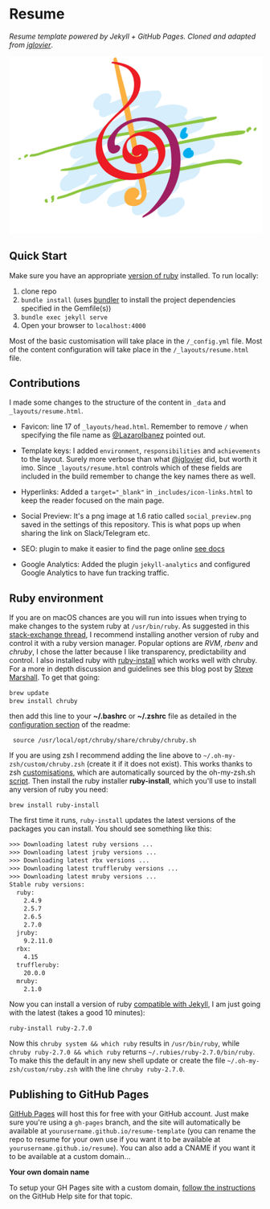 # Resume
*Resume template powered by Jekyll + GitHub Pages. Cloned and adapted from [jglovier](https://github.com/jglovier/resume-template)*.

![img](social_preview.png)

## Quick Start

Make sure you have an appropriate [version of ruby](#ruby-environment) installed. To run locally:

1. clone repo
1. `bundle install` (uses [bundler](https://bundler.io/) to install the project dependencies specified in the Gemfile(s))
2. `bundle exec jekyll serve`
3. Open your browser to `localhost:4000`

Most of the basic customisation will take place in the `/_config.yml` file. Most of the content configuration will take place in the `/_layouts/resume.html` file.

## Contributions

I made some changes to the structure of the content in `_data` and `_layouts/resume.html`.

- Favicon: line 17 of `_layouts/head.html`. Remember to remove `/` when specifying the file name as [@LazaroIbanez](https://medium.com/@LazaroIbanez/how-to-add-a-favicon-to-github-pages-403935604460) pointed out.

- Template keys: I added `environment`, `responsibilities` and `achievements` to the layout. Surely more verbose than what [@jglovier](https://github.com/jglovier/resume-template) did, but worth it imo. Since `_layouts/resume.html` controls which of these fields are included in the build remember to change the key names there as well.

- Hyperlinks: Added a `target="_blank"` in `_includes/icon-links.html` to keep the reader focused on the main page.

- Social Preview: It's a png image at 1.6 ratio called `social_preview.png` saved in the settings of this repository. This is what pops up when sharing the link on Slack/Telegram etc.

- SEO: plugin to make it easier to find the page online [see docs](https://help.github.com/en/articles/search-engine-optimization-for-github-pages)

- Google Analytics: Added the plugin `jekyll-analytics` and configured Google Analytics to have fun tracking traffic.

## Ruby environment

If you are on macOS chances are you will run into issues when trying to make changes to the system ruby at `/usr/bin/ruby`. As suggested in this [stack-exchange thread](https://stackoverflow.com/questions/51126403/you-dont-have-write-permissions-for-the-library-ruby-gems-2-3-0-directory-ma), I recommend installing another version of ruby and control it with a ruby version manager.
Popular options are *RVM*, *rbenv* and *chruby*, I chose the latter because I like transparency, predictability and control. I also installed ruby with [ruby-install](https://www.ruby-lang.org/en/documentation/installation/#ruby-install) which works well with chruby. For a more in depth discussion and guidelines see this blog post by [Steve Marshall](https://stevemarshall.com/journal/why-i-use-chruby/). To get that going:

```
brew update
brew install chruby
```

then add this line to your **~/.bashrc** or **~/.zshrc** file as detailed in the [configuration section](https://github.com/postmodern/chruby#configuration) of the readme:

```
 source /usr/local/opt/chruby/share/chruby/chruby.sh
```

If you are using zsh I recommend adding the line above to `~/.oh-my-zsh/custom/chruby.zsh` (create it if it does not exist). This works thanks to zsh [customisations](https://github.com/ohmyzsh/ohmyzsh/wiki/Customization), which are automatically sourced by the oh-my-zsh.sh [script](https://github.com/ohmyzsh/ohmyzsh/blob/master/oh-my-zsh.sh#L95). Then install the ruby installer **ruby-install**, which you'll use to install any version of ruby you need:

```
brew install ruby-install
```
The first time it runs, `ruby-install` updates the latest versions of the packages you can install. You should see something like this:

```
>>> Downloading latest ruby versions ...
>>> Downloading latest jruby versions ...
>>> Downloading latest rbx versions ...
>>> Downloading latest truffleruby versions ...
>>> Downloading latest mruby versions ...
Stable ruby versions:
  ruby:
    2.4.9
    2.5.7
    2.6.5
    2.7.0
  jruby:
    9.2.11.0
  rbx:
    4.15
  truffleruby:
    20.0.0
  mruby:
    2.1.0
```

Now you can install a version of ruby [compatible with Jekyll](https://jekyllrb.com/docs/installation/), I am just going with the latest (takes a good 10 minutes):

```
ruby-install ruby-2.7.0
```

Now this `chruby system && which ruby` results in `/usr/bin/ruby`, while `chruby ruby-2.7.0 && which ruby` returns `~/.rubies/ruby-2.7.0/bin/ruby`. To make this the default in any new shell update or create the file `~/.oh-my-zsh/custom/ruby.zsh` with the line `chruby ruby-2.7.0`.

## Publishing to GitHub Pages

[GitHub Pages](https://pages.github.com/) will host this for free with your GitHub account. Just make sure you're using a `gh-pages` branch, and the site will automatically be available at `yourusername.github.io/resume-template` (you can rename the repo to resume for your own use if you want it to be available at `yourusername.github.io/resume`). You can also add a CNAME if you want it to be available at a custom domain...

**Your own domain name**

To setup your GH Pages site with a custom domain, [follow the instructions](https://help.github.com/articles/setting-up-a-custom-domain-with-github-pages/) on the GitHub Help site for that topic.
